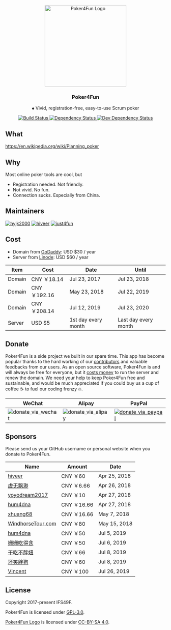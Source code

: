 <p align="center">
  <img width="256" alt="Poker4Fun Logo" src="https://user-images.githubusercontent.com/4647136/39746191-2c4e4964-52dc-11e8-8b68-435cd12e4315.png">
  <h3 align="center">Poker4Fun</h3>
  <p align="center">♠︎ Vivid, registration-free, easy-to-use Scrum poker</p>
  <p align="center">
    <a href="https://travis-ci.org/IFS49F/poker">
      <img alt="Build Status" src="https://travis-ci.org/IFS49F/poker.svg?branch=master" />
    </a>
    <a href="https://david-dm.org/IFS49F/poker">
      <img alt="Dependency Status" src="https://david-dm.org/IFS49F/poker.svg" />
    </a>
    <a href="https://david-dm.org/IFS49F/poker?type=dev">
      <img alt="Dev Dependency Status" src="https://david-dm.org/IFS49F/poker/dev-status.svg" />
    </a>
  </p>
</p>

## What

https://en.wikipedia.org/wiki/Planning_poker

## Why

Most online poker tools are cool, but

- Registration needed. Not friendly.
- Not vivid. No fun.
- Connection sucks. Especially from China.

## Maintainers

[![hyjk2000](https://avatars0.githubusercontent.com/u/4647136?s=100&v=4)](https://github.com/hyjk2000) [![hiveer](https://avatars0.githubusercontent.com/u/3827780?s=100&v=4)](https://github.com/hiveer) [![just4fun](https://avatars0.githubusercontent.com/u/7512625?s=100&v=4)](https://github.com/just4fun)

## Cost

- Domain from [GoDaddy](https://www.godaddy.com/): USD $30 / year
- Server from [Linode](https://www.linode.com/): USD $60 / year

| Item | Cost | Date | Until |
| --- | --- | --- | --- |
| Domain | CNY ￥18.14 | Jul 23, 2017 | Jul 23, 2018 |
| Domain | CNY ￥192.16 | May 23, 2018 | Jul 22, 2019 |
| Domain | CNY ￥208.14 | Jul 12, 2019 | Jul 23, 2020 |
| Server | USD $5 | 1st day every month | Last day every month |

## Donate

Poker4Fun is a side project we built in our spare time. This app has become popular thanks to the hard working of our [contributors](https://github.com/IFS49F/poker/graphs/contributors) and valuable feedbacks from our users. As an open source software, Poker4Fun is and will always be free for everyone, but it [costs money](#cost) to run the server and renew the domain. We need your help to keep Poker4Fun free and sustainable, and would be much appreciated if you could buy us a cup of coffee ☕️  to fuel our coding frenzy 🔥.

| WeChat | Alipay | PayPal |
| --- | --- | --- |
|![donate_via_wechat](https://user-images.githubusercontent.com/7512625/39191933-96503b6a-480a-11e8-94a0-ec5efc16dc5d.jpg)|![donate_via_alipay](https://user-images.githubusercontent.com/7512625/39191930-95c25598-480a-11e8-8508-7a48d009db55.png)|[![donate_via_paypal](https://user-images.githubusercontent.com/7512625/39193475-39a8fccc-480e-11e8-926d-b2f86050db69.png)](https://www.paypal.me/houritsunohikari)|

## Sponsors

Please send us your GitHub username or personal website when you donate to Poker4Fun.

| Name | Amount | Date |
| --- | --- | --- |
| [hiveer](https://github.com/hiveer) | CNY ￥60 | Apr 25, 2018 |
| [虚无飘渺](http://www.dianping.com/shop/93573479) | CNY ￥6.66 | Apr 26, 2018 |
| [yoyodream2017](https://github.com/yoyodream2017) | CNY ￥10 | Apr 27, 2018 |
| [hum4dna](https://www.instagram.com/hum4dna/) | CNY ￥16.66 | Apr 27, 2018 |
| [xhuang68](https://github.com/xhuang68) | CNY ￥16.66 | May 7, 2018 |
| [WindhorseTour.com](https://windhorsetour.com) | CNY ￥80 | May 15, 2018 |
| [hum4dna](https://www.instagram.com/hum4dna/) | CNY ￥50 | Jul 5, 2019 |
| [姗姗吃得含](https://github.com/MrCuriosity) | CNY ￥50 | Jul 6, 2019 |
| [干吃不胖妞](https://github.com/LeoLeoLei) | CNY ￥66 | Jul 8, 2019 |
| [坏笑胖狗](https://github.com/BerdyPango) | CNY ￥60 | Jul 8, 2019 |
| [Vincent](https://github.com/yaowuping) | CNY ￥100 | Jul 26, 2019 |

## License

Copyright 2017-present IFS49F.

Poker4Fun is licensed under [GPL-3.0](https://github.com/IFS49F/poker/blob/master/LICENSE).

[Poker4Fun Logo](https://github.com/IFS49F/poker/blob/master/public/icon-144.png) is licensed under [CC-BY-SA 4.0](https://creativecommons.org/licenses/by-sa/4.0/).
